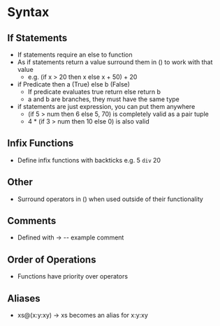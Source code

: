 # Syntax
## If Statements
- If statements require an else to function
- As if statements return a value surround them in () to work with that value
    - e.g. (if x > 20 then x else x + 50) + 20
- if Predicate then a (True) else b (False)
    - If predicate evaluates true return else return b
    - a and b are branches, they must have the same type
- if statements are just expression, you can put them anywhere
    - (if 5 > num then 6 else 5, 70) is completely valid as a pair tuple
    - 4 * (if 3 > num then 10 else 0) is also valid

## Infix Functions
- Define infix functions with backticks e.g. 5 `div` 20

## Other
- Surround operators in () when used outside of their functionality

## Comments
- Defined with -> -- example comment

## Order of Operations
- Functions have priority over operators

## Aliases
- xs@(x:y:xy) -> xs becomes an alias for x:y:xy
